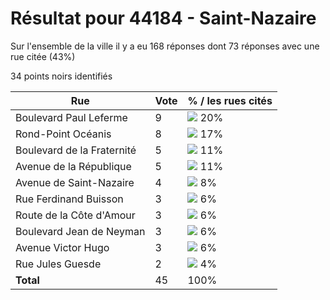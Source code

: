 # Résultat pour 44184 - Saint-Nazaire

Sur l'ensemble de la ville il y a eu 168 réponses dont 73 réponses avec une rue citée (43%)

34 points noirs identifiés

| Rue | Vote | % / les rues cités|
|-----|------|-------------------|
| Boulevard Paul Leferme | 9 | <img src="../../img/bar_20.gif" />&nbsp;20%|
| Rond-Point Océanis | 8 | <img src="../../img/bar_17.gif" />&nbsp;17%|
| Boulevard de la Fraternité | 5 | <img src="../../img/bar_11.gif" />&nbsp;11%|
| Avenue de la République | 5 | <img src="../../img/bar_11.gif" />&nbsp;11%|
| Avenue de Saint-Nazaire | 4 | <img src="../../img/bar_8.gif" />&nbsp;8%|
| Rue Ferdinand Buisson | 3 | <img src="../../img/bar_6.gif" />&nbsp;6%|
| Route de la Côte d'Amour | 3 | <img src="../../img/bar_6.gif" />&nbsp;6%|
| Boulevard Jean de Neyman | 3 | <img src="../../img/bar_6.gif" />&nbsp;6%|
| Avenue Victor Hugo | 3 | <img src="../../img/bar_6.gif" />&nbsp;6%|
| Rue Jules Guesde | 2 | <img src="../../img/bar_4.gif" />&nbsp;4%|
| **Total** | 45 | 100%|
